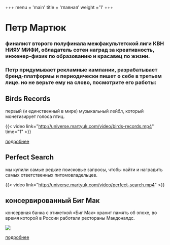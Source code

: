+++
menu = 'main'
title = 'главная'
weight ='1'
+++

# Петр Мартюк

### финалист второго полуфинала межфакультетской лиги КВН НИЯУ МИФИ, обладатель сотен наград за креативность, инженер-физик по образованию и красавец по жизни.

### Петр придумывает рекламные кампании, разрабатывает бренд-платформы и периодически пишет о себе в третьем лице. но не верьте ему на слово, посмотрите его работы:

## Birds Records

первый (и единственный в мире) музыкальный лейбл, который монетизирует голоса птиц.

{{< video link="http://universe.martyuk.com/video/birds-records.mp4" time="1" >}}

[подробнее](/ru/projects/birds-records/)

## Perfect Search

мы купили самые редкие поисковые запросы, чтобы найти и наградить самых ответственных питомовладельцев.

{{< video link="http://universe.martyuk.com/video/perfect-search.mp4" >}}

## консервированный Биг Мак

консервная банка с этикеткой «Биг Мак» хранит память об эпохе, во время которой в России работали рестораны Макдоналдс.

![](../../../img/bigmac-1.jpg)

[подробнее](/ru/projects/canned-bigmac/)